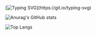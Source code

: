 [![Typing SVG](https://readme-typing-svg.demolab.com?font=Fira+Code&pause=1000&width=435&lines=Hello+World!+I+am+squared-e!)](https://git.io/typing-svg)

![Anurag's GitHub stats](https://github-readme-stats.vercel.app/api?username=squared-e)

![Top Langs](https://github-readme-stats.vercel.app/api/top-langs/?username=squared-e)




